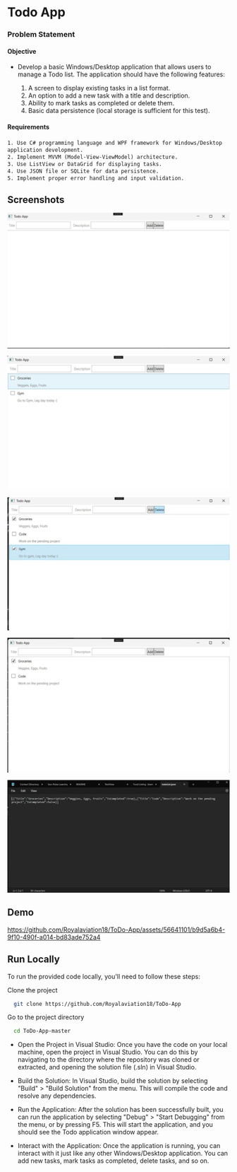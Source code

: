 
# Todo App

### Problem Statement
#### Objective

- Develop a basic Windows/Desktop application that allows users to manage a Todo list. The application should have the following features:

    1. A screen to display existing tasks in a list format.
    2. An option to add a new task with a title and description.
    3. Ability to mark tasks as completed or delete them.
    4. Basic data persistence (local storage is sufficient for this test).

#### Requirements
    1. Use C# programming language and WPF framework for Windows/Desktop application development.
    2. Implement MVVM (Model-View-ViewModel) architecture.
    3. Use ListView or DataGrid for displaying tasks.
    4. Use JSON file or SQLite for data persistence.
    5. Implement proper error handling and input validation.

 



## Screenshots

![Home Screen](https://github.com/Royalaviation18/ToDo-App/blob/master/appScreenShots/BlankHome.jpg)

![Add Items](https://github.com/Royalaviation18/ToDo-App/blob/master/appScreenShots/ListTodo.jpg)


![Select Item for deleting](https://github.com/Royalaviation18/ToDo-App/blob/master/appScreenShots/DeleteOne.jpg)


![Selected Item Deleted](https://github.com/Royalaviation18/ToDo-App/blob/master/appScreenShots/DeletedTwo.jpg)


![JSON for local storage](https://github.com/Royalaviation18/ToDo-App/blob/master/appScreenShots/Json.jpg)




## Demo
https://github.com/Royalaviation18/ToDo-App/assets/56641101/b9d5a6b4-9f10-490f-a014-bd83ade752a4






## Run Locally

To run the provided code locally, you'll need to follow these steps:

Clone the project

```bash
  git clone https://github.com/Royalaviation18/ToDo-App
```

Go to the project directory

```bash
  cd ToDo-App-master
```

- Open the Project in Visual Studio: Once you have the code on your local machine, open the project in Visual Studio. You can do this by navigating to the directory where the repository was cloned or extracted, and opening the solution file (.sln) in Visual Studio.
- Build the Solution: In Visual Studio, build the solution by selecting "Build" > "Build Solution" from the menu. This will compile the code and resolve any dependencies.

- Run the Application: After the solution has been successfully built, you can run the application by selecting "Debug" > "Start Debugging" from the menu, or by pressing F5. This will start the application, and you should see the Todo application window appear.

- Interact with the Application: Once the application is running, you can interact with it just like any other Windows/Desktop application. You can add new tasks, mark tasks as completed, delete tasks, and so on.






